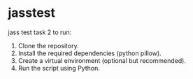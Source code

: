 # jasstest
jass test task 2 
to run:

1. Clone the repository.
2. Install the required dependencies (python pillow).
3. Create a virtual environment (optional but recommended).
4. Run the script using Python.
